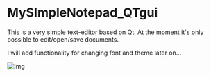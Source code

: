 # MySImpleNotepad_QTgui

This is a very simple text-editor based on Qt. At the moment it's only possible to edit/open/save documents.

I will add functionality for changing font and theme later on...

![img](https://i.imgur.com/aB7ZNhW.png)
